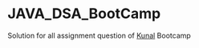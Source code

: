 # JAVA_DSA_BootCamp
Solution for all assignment question of [Kunal](https://github.com/Mahikolhe23/DSA-Bootcamp-Java) Bootcamp 

